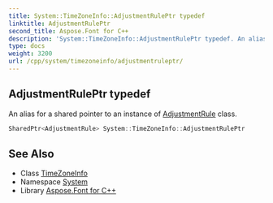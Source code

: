 ```yaml
---
title: System::TimeZoneInfo::AdjustmentRulePtr typedef
linktitle: AdjustmentRulePtr
second_title: Aspose.Font for C++
description: 'System::TimeZoneInfo::AdjustmentRulePtr typedef. An alias for a shared pointer to an instance of AdjustmentRule class in C++.'
type: docs
weight: 3200
url: /cpp/system/timezoneinfo/adjustmentruleptr/
---
```

## AdjustmentRulePtr typedef


An alias for a shared pointer to an instance of [AdjustmentRule](../adjustmentrule/) class.

```cpp
SharedPtr<AdjustmentRule> System::TimeZoneInfo::AdjustmentRulePtr
```

## See Also

* Class [TimeZoneInfo](../)
* Namespace [System](../../)
* Library [Aspose.Font for C++](../../../)
